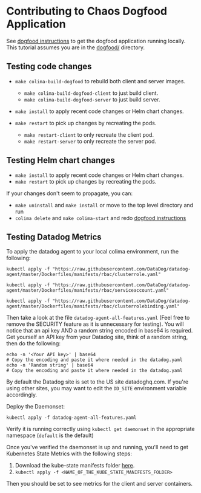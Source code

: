 # Contributing to Chaos Dogfood Application

See [dogfood instructions](README.md) to get the dogfood application running locally.
This tutorial assumes you are in the [dogfood/](/dogfood) directory.

## Testing code changes

- `make colima-build-dogfood` to rebuild both client and server images.

  - `make colima-build-dogfood-client` to just build client.
  - `make colima-build-dogfood-server` to just build server.

- `make install` to apply recent code changes or Helm chart changes.
- `make restart` to pick up changes by recreating the pods.
  - `make restart-client` to only recreate the client pod.
  - `make restart-server` to only recreate the server pod.

## Testing Helm chart changes

- `make install` to apply recent code changes or Helm chart changes.
- `make restart` to pick up changes by recreating the pods.

If your changes don't seem to propagate, you can:

- `make uninstall` and `make install`
  or move to the top level directory and run
- `colima delete` and `make colima-start` and redo [dogfood instructions](README.md)

## Testing Datadog Metrics

To apply the datadog agent to your local colima environment, run the following:

```
kubectl apply -f "https://raw.githubusercontent.com/DataDog/datadog-agent/master/Dockerfiles/manifests/rbac/clusterrole.yaml"

kubectl apply -f "https://raw.githubusercontent.com/DataDog/datadog-agent/master/Dockerfiles/manifests/rbac/serviceaccount.yaml"

kubectl apply -f "https://raw.githubusercontent.com/DataDog/datadog-agent/master/Dockerfiles/manifests/rbac/clusterrolebinding.yaml"
```

Then take a look at the file `datadog-agent-all-features.yaml` (Feel free to remove the SECURITY feature as it is 
unnecessary for testing). You will notice that an api key AND a random string encoded in base64 is required. Get yourself
an API key from your Datadog site, think of a random string, then do the following:

```
echo -n '<Your API key>' | base64
# Copy the encoding and paste it where needed in the datadog.yaml
echo -n 'Random string' | base64
# Copy the encoding and paste it where needed in the datadog.yaml
```

By default the Datadog site is set to the US site datadoghq.com. If you're using other sites, you may want to edit the
`DD_SITE` environment variable accordingly.

Deploy the Daemonset:
```
kubectl apply -f datadog-agent-all-features.yaml
```

Verify it is running correctly using `kubectl get daemonset` in the appropriate namespace (`default` is the default)

Once you've verified the daemonset is up and running, you'll need to get Kubernetes State Metrics with the following steps:
1. Download the kube-state manifests folder [here](https://github.com/kubernetes/kube-state-metrics/tree/master/examples/standard).
2. `kubectl apply -f <NAME_OF_THE_KUBE_STATE_MANIFESTS_FOLDER>`

Then you should be set to see metrics for the client and server containers.
